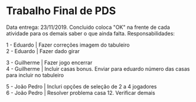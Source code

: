 # Trabalho Final de PDS
Data entrega: 23/11/2019. Concluido coloca "OK" na frente de cada atividade para os demais saber o que ainda falta.
Responsabilidades:

1 - Eduardo | Fazer correções imagem do tabuleiro <br /> 
2 - Eduardo | Fazer dado girar <br /> 

3 - Guilherme | Fazer jogo encerrar <br /> 
4 - Guilherme | Incluir casas bonus. Enviar para eduardo número das casas para incluir no tabuleiro <br /> 

5 - João Pedro | Incluri opções de seleção de 2 a 4 jogadores <br /> 
6 - João Pedro | Resolver problema casa 12. Verificar demais <br /> 

